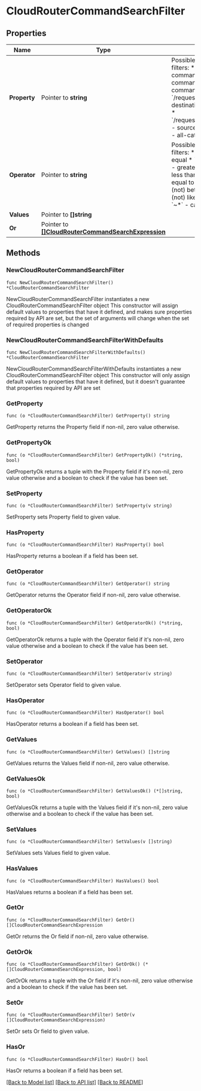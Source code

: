 # CloudRouterCommandSearchFilter

## Properties

Name | Type | Description | Notes
------------ | ------------- | ------------- | -------------
**Property** | Pointer to **string** | Possible field names to use on filters:  * &#x60;/type&#x60; - type of command  * &#x60;/name&#x60; - name of command  * &#x60;/state&#x60; - state of command  * &#x60;/request/destination&#x60; - destination of command request  * &#x60;/request/sourceConnection/uuid&#x60; - source connection uuid  * &#x60;/_*&#x60; - all-category search  | [optional] 
**Operator** | Pointer to **string** | Possible operators to use on filters:  * &#x60;&#x3D;&#x60; - equal  * &#x60;!&#x3D;&#x60; - not equal  * &#x60;&gt;&#x60; - greater than  * &#x60;&gt;&#x3D;&#x60; - greater than or equal to  * &#x60;&lt;&#x60; - less than  * &#x60;&lt;&#x3D;&#x60; - less than or equal to  * &#x60;[NOT] BETWEEN&#x60; - (not) between  * &#x60;[NOT] LIKE&#x60; - (not) like  * &#x60;[NOT] IN&#x60; - (not) in  * &#x60;~*&#x60; - case-insensitive like  | [optional] 
**Values** | Pointer to **[]string** |  | [optional] 
**Or** | Pointer to [**[]CloudRouterCommandSearchExpression**](CloudRouterCommandSearchExpression.md) |  | [optional] 

## Methods

### NewCloudRouterCommandSearchFilter

`func NewCloudRouterCommandSearchFilter() *CloudRouterCommandSearchFilter`

NewCloudRouterCommandSearchFilter instantiates a new CloudRouterCommandSearchFilter object
This constructor will assign default values to properties that have it defined,
and makes sure properties required by API are set, but the set of arguments
will change when the set of required properties is changed

### NewCloudRouterCommandSearchFilterWithDefaults

`func NewCloudRouterCommandSearchFilterWithDefaults() *CloudRouterCommandSearchFilter`

NewCloudRouterCommandSearchFilterWithDefaults instantiates a new CloudRouterCommandSearchFilter object
This constructor will only assign default values to properties that have it defined,
but it doesn't guarantee that properties required by API are set

### GetProperty

`func (o *CloudRouterCommandSearchFilter) GetProperty() string`

GetProperty returns the Property field if non-nil, zero value otherwise.

### GetPropertyOk

`func (o *CloudRouterCommandSearchFilter) GetPropertyOk() (*string, bool)`

GetPropertyOk returns a tuple with the Property field if it's non-nil, zero value otherwise
and a boolean to check if the value has been set.

### SetProperty

`func (o *CloudRouterCommandSearchFilter) SetProperty(v string)`

SetProperty sets Property field to given value.

### HasProperty

`func (o *CloudRouterCommandSearchFilter) HasProperty() bool`

HasProperty returns a boolean if a field has been set.

### GetOperator

`func (o *CloudRouterCommandSearchFilter) GetOperator() string`

GetOperator returns the Operator field if non-nil, zero value otherwise.

### GetOperatorOk

`func (o *CloudRouterCommandSearchFilter) GetOperatorOk() (*string, bool)`

GetOperatorOk returns a tuple with the Operator field if it's non-nil, zero value otherwise
and a boolean to check if the value has been set.

### SetOperator

`func (o *CloudRouterCommandSearchFilter) SetOperator(v string)`

SetOperator sets Operator field to given value.

### HasOperator

`func (o *CloudRouterCommandSearchFilter) HasOperator() bool`

HasOperator returns a boolean if a field has been set.

### GetValues

`func (o *CloudRouterCommandSearchFilter) GetValues() []string`

GetValues returns the Values field if non-nil, zero value otherwise.

### GetValuesOk

`func (o *CloudRouterCommandSearchFilter) GetValuesOk() (*[]string, bool)`

GetValuesOk returns a tuple with the Values field if it's non-nil, zero value otherwise
and a boolean to check if the value has been set.

### SetValues

`func (o *CloudRouterCommandSearchFilter) SetValues(v []string)`

SetValues sets Values field to given value.

### HasValues

`func (o *CloudRouterCommandSearchFilter) HasValues() bool`

HasValues returns a boolean if a field has been set.

### GetOr

`func (o *CloudRouterCommandSearchFilter) GetOr() []CloudRouterCommandSearchExpression`

GetOr returns the Or field if non-nil, zero value otherwise.

### GetOrOk

`func (o *CloudRouterCommandSearchFilter) GetOrOk() (*[]CloudRouterCommandSearchExpression, bool)`

GetOrOk returns a tuple with the Or field if it's non-nil, zero value otherwise
and a boolean to check if the value has been set.

### SetOr

`func (o *CloudRouterCommandSearchFilter) SetOr(v []CloudRouterCommandSearchExpression)`

SetOr sets Or field to given value.

### HasOr

`func (o *CloudRouterCommandSearchFilter) HasOr() bool`

HasOr returns a boolean if a field has been set.


[[Back to Model list]](../README.md#documentation-for-models) [[Back to API list]](../README.md#documentation-for-api-endpoints) [[Back to README]](../README.md)


